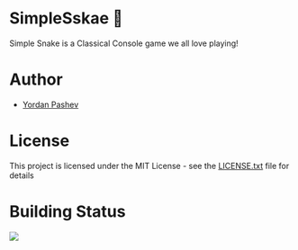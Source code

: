 # SimpleSskae :snake:
Simple Snake is a Classical Console game we all love playing!

# Author
- [Yordan Pashev](https://github.com/YordanPashev)

# License
This project is licensed under the MIT License - see the [LICENSE.txt](https://github.com/YordanPashev/SImpleSnake/blob/main/LICENSE) file for details


# Building Status
![](https://img.shields.io/static/v1?label=Status&message=Succeded&color=success&style=plastic&logo=visual-studio)
